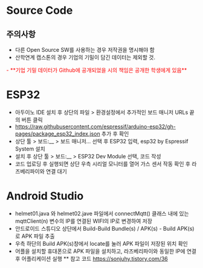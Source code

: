 # Source Code
## 주의사항
 - 다른 Open Source SW를 사용하는 경우 저작권을 명시해야 함
 - 산학연계 캡스톤의 경우 기업의 기밀이 담긴 데이터는 제외할 것.
 <span style="color:red">
 - **기업 기밀 데이터가 Github에 공개되었을 시의 책임은 공개한 학생에게 있음**
 </span>

# ESP32
 - 아두이노 IDE 설치 후 상단의 파일 > 환경설정에서 추가적인 보드 매니저 URLs 끝의 버튼 클릭
 - https://raw.githubusercontent.com/espressif/arduino-esp32/gh-pages/package_esp32_index.json 추가 후 확인
 - 상단 툴 > 보드:__ > 보드 매니저... 선택 후 ESP32 입력, esp32 by Espressif System 설치
 - 설치 후 상단 툴 > 보드:__ > ESP32 Dev Module 선택, 코드 작성
 - 코드 업로딩 후 실행되면 상단 우측 시리얼 모니터를 열어 가스 센서 작동 확인 후 라즈베리파이와 연결 대기

# Android Studio
- helmet01.java 와 helmet02.jave 파일에서 connectMqtt() 클래스 내에 있는 mqttClient(n) 변수의 IP를 연결된 WIFI의 IP로 변경하여 저장
- 안드로이드 스튜디오 상단에서 Build-Build Bundle(s) / APK(s) - Build APK(s)로 APK 파일 추출
- 우측 하단의 Build APK(s)창에서 locate를 눌러 APK 파일이 저장된 위치 확인
- 어플을 설치할 휴대폰으로 APK 파일을 설치하고, 라즈베리파이와 동일한 IP에 연결 후 어플리케이션 실행
** 참고 코드 https://sonjuhy.tistory.com/36

